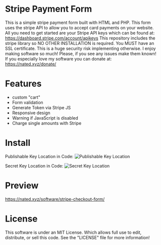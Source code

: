 Stripe Payment Form
====================================

This is a simple stripe payment form built with HTML and PHP. This form uses
the stripe API to allow you to accept card payments on your website. All you need
to get started are your Stripe API keys which can be found at: https://dashboard.stripe.com/account/apikeys
This repository includes the stripe library so NO OTHER INSTALLATION is required. You MUST
have an SSL certificate. This is a huge security risk implementing otherwise.
I enjoy making software so much! Please, if you see any issues make them known! If you especially love
my software you can donate at: https://nated.xyz/donate/

Features
===============
* custom "cart"
* Form validation
* Generate Token via Stripe JS
* Responsive design
* Warning if JavaScript is disabled
* Charge single amounts with Stripe

Install
=========
Publishable Key Location in Code:
![Publishable Key Location](https://nated.xyz/images/stripepreview1.png)

Secret Key Location in Code:
![Secret Key Location](https://nated.xyz/images/stripepreview2.png)

Preview
===============
https://nated.xyz/software/stripe-checkout-form/

License
==========
This software is under an MIT License. Which allows full use to edit, distribute, or sell this code.
See the "LICENSE" file for more information!

